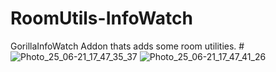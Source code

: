 # RoomUtils-InfoWatch
GorillaInfoWatch Addon thats adds some room utilities.
#![Photo_25_06-21_17_47_35_37](https://github.com/user-attachments/assets/6c0e040c-5d7f-406f-88ad-eb0610ab6131) ![Photo_25_06-21_17_47_41_26](https://github.com/user-attachments/assets/87749879-1746-44f2-bdf4-4975a361cd81)


